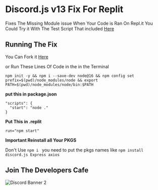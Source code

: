 # Discord.js v13 Fix For Replit

Fixes The Missing Module issue When Your Code is Ran On Repl.it 
You Could Try it With The Test Script That included [Here](https://github.com/N1-TR0/Discord.js-Replit-Fix/blob/main/src/index.js)

## Running The Fix

You Can Fork it [Here](https://replit.com/@nitroservices/V13-Fix?v=1)

or Run These Lines Of Code in the in the Terminal

```
npm init -y && npm i --save-dev node@16 && npm config set prefix=$(pwd)/node_modules/node && export PATH=$(pwd)/node_modules/node/bin:$PATH
```

**put this in package.json**

```
"scripts": {
  "start": "node ."
}
```

**Put This in .replit**

```
run="npm start"
```

**Important Reinstall all Your PKGS**

Don't Use `npm i ` you need to put the pkgs names like `npm install discord.js Express axios`

## Join The Developers Cafe

![Discord Banner 2](https://discordapp.com/api/guilds/829049274623983616/widget.png?style=banner2)
